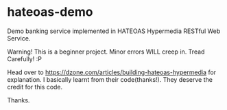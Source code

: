 # hateoas-demo
Demo banking service implemented in HATEOAS Hypermedia RESTful Web Service.

Warning! This is a beginner project. Minor errors WILL creep in. Tread Carefully! :P

Head over to https://dzone.com/articles/building-hateoas-hypermedia for explanation. I basically learnt from their code(thanks!). They deserve the credit for this code.

Thanks.
